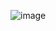 ![image](https://github.com/sylvia8813/socket/assets/145385712/988a6017-70ca-44d8-b833-0dbe80c64790)
